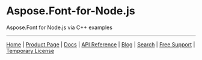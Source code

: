 # Aspose.Font-for-Node.js
Aspose.Font for Node.js via C++ examples

------------
[Home](https://www.aspose.com/) | [Product Page](https://products.aspose.com/font/nodejs-cpp) | [Docs](https://docs.aspose.com/font/nodejs-cpp/) | [API Reference](https://reference.aspose.com/font/nodejs-cpp/) | [Blog](https://blog.aspose.com/category/font/) | [Search](https://search.aspose.com/) | [Free Support](https://forum.aspose.com/c/font) | [Temporary License](https://purchase.aspose.com/temporary-license)

